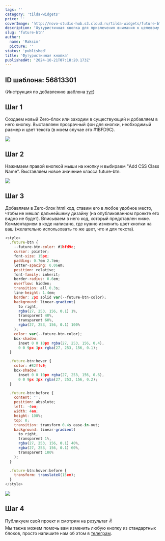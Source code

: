```yaml
---
tags: ''
category: 'tilda-widgets'
price: ''
coverImage: 'http://novo-studio-hub.s3.cloud.ru/tilda-widgets/future-btn/0.gif'
description: 'Футуристичная кнопка для привлечения внимания к целевому действию'
slug: 'future-btn'
author:
  name: 'Maksim'
  picture: ''
status: 'published'
title: 'Футуристичная кнопка'
publishedAt: '2024-10-21T07:18:20.173Z'
---
```


## ID шаблона: **56813301**

(Инструкция по добавлению шаблона [тут](https://help-ru.tilda.cc/page-template))

## Шаг 1

Создаем новый Zero-блок или заходим в существующий и добавляем в него кнопку. Выставляем прозрачный фон для кнопки, необходимый размер и цвет текста (в моем случае это #1BFD9C).

![](http://novo-studio-hub.s3.cloud.ru/tilda-widgets/future-btn/1.png)

## Шаг 2

Нажимаем правой кнопкой мыши на кнопку и выбираем "Add CSS Class Name". Выставляем новое значение класса future-btn.

![](http://novo-studio-hub.s3.cloud.ru/tilda-widgets/future-btn/2.png)

## Шаг 3

Добавляем в Zero-блок html код, ставим его в любое удобное место, чтобы не мешал дальнейшему дизайну (на опубликованном проекте его видно не будет). Вписываем в него код, который представлен ниже. Комментарием в коде написано, где нужно изменить цвет кнопки на ваш (желательно использовать то же цвет, что и для текста).

```javascript
<style>
  .future-btn {
    --future-btn-color: #1bfd9c;
    cursor: pointer;
    font-size: 15px;
    padding: 0.7em 2.7em;
    letter-spacing: 0.06em;
    position: relative;
    font-family: inherit;
    border-radius: 0.6em;
    overflow: hidden;
    transition: all 0.3s;
    line-height: 1.4em;
    border: 2px solid var(--future-btn-color);
    background: linear-gradient(
      to right,
      rgba(27, 253, 156, 0.1) 1%,
      transparent 40%,
      transparent 60%,
      rgba(27, 253, 156, 0.1) 100%
    );
    color: var(--future-btn-color);
    box-shadow:
      inset 0 0 10px rgba(27, 253, 156, 0.4),
      0 0 9px 3px rgba(27, 253, 156, 0.1);
  }

  .future-btn:hover {
    color: #82ffc9;
    box-shadow:
      inset 0 0 10px rgba(27, 253, 156, 0.6),
      0 0 9px 3px rgba(27, 253, 156, 0.2);
  }

  .future-btn:before {
    content: '';
    position: absolute;
    left: -4em;
    width: 4em;
    height: 100%;
    top: 0;
    transition: transform 0.4s ease-in-out;
    background: linear-gradient(
      to right,
      transparent 1%,
      rgba(27, 253, 156, 0.1) 40%,
      rgba(27, 253, 156, 0.1) 60%,
      transparent 100%
    );
  }

  .future-btn:hover:before {
    transform: translateX(15em);
  }
</style>
```

![](http://novo-studio-hub.s3.cloud.ru/tilda-widgets/future-btn/3.png)

## Шаг 4

Публикуем свой проект и смотрим на результат ✌\
Мы также можем помочь вам изменить любую кнопку из стандартных блоков, просто напишите нам об этом в [телеграм](https://t.me/Aliiishme).
